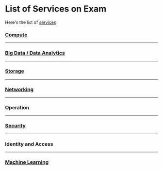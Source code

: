 # List of Services on Exam
Here's the list of [services](https://cloud.google.com/products)

### [Compute](./compute)
---
### [Big Data / Data Analytics](./bigdata/bigdata.md)
---
### [Storage](./storage/)
---
### [Networking](./networking)
---
### Operation
---
### [Security](./security)
---
### Identity and Access
---
### [Machine Learning](./ml)